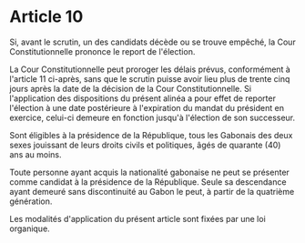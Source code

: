 # Article 10

Si, avant le scrutin, un des candidats décède ou se trouve empêché, la Cour Constitutionnelle prononce le report de l'élection.

La Cour Constitutionnelle peut proroger les délais prévus, conformément à l'article 11 ci-après, sans que le scrutin puisse avoir lieu plus de trente cinq jours après la date
de la décision de la Cour Constitutionnelle. Si l'application des dispositions du présent alinéa a pour effet de reporter l'élection à une date postérieure à l'expiration du mandat du président en exercice, celui-ci demeure en fonction jusqu'à l'élection de son successeur.

Sont éligibles à la présidence de la République, tous les Gabonais des deux sexes jouissant de leurs droits civils et politiques, âgés de quarante (40) ans au moins.

Toute personne ayant acquis la nationalité gabonaise ne peut se présenter comme candidat à la présidence de la République. Seule sa descendance ayant demeuré
sans discontinuité au Gabon le peut, à partir de la quatrième génération.

Les modalités d'application du présent article sont fixées par une loi organique.